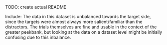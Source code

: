 TODO: create actual README

Include:
The data in this dataset is unbalanced towards the target side, since the targets were almost always more salient/familiar than the distractors.
The trials themselves are fine and usable in the context of the greater peekbank, but looking at the data on a dataset level might be initially confusing due to this inbalance.